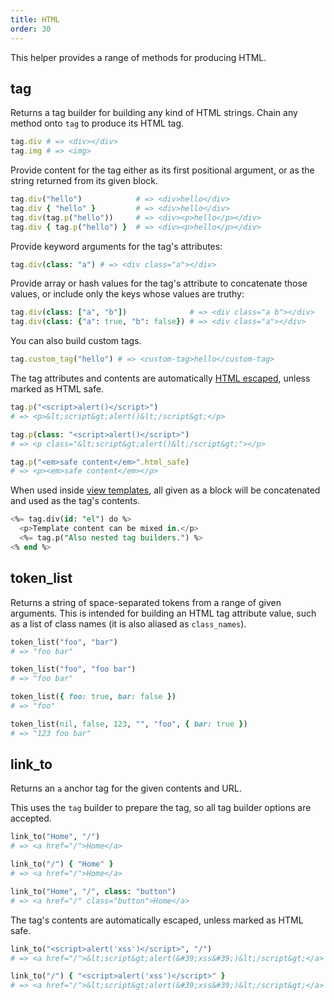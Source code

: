 ```yaml
---
title: HTML
order: 30
---
```


This helper provides a range of methods for producing HTML.

## tag

Returns a tag builder for building any kind of HTML strings. Chain any method onto `tag` to produce its HTML tag.

```ruby
tag.div # => <div></div>
tag.img # => <img>
```

Provide content for the tag either as its first positional argument, or as the string returned from its given block.

```ruby
tag.div("hello")            # => <div>hello</div>
tag.div { "hello" }         # => <div>hello</div>
tag.div(tag.p("hello"))     # => <div><p>hello</p></div>
tag.div { tag.p("hello") }  # => <div><p>hello</p></div>
```

Provide keyword arguments for the tag's attributes:

```ruby
tag.div(class: "a") # => <div class="a"></div>
```

Provide array or hash values for the tag's attribute to concatenate those values, or include only the keys whose values are truthy:

```ruby
tag.div(class: ["a", "b"])              # => <div class="a b"></div>
tag.div(class: {"a": true, "b": false}) # => <div class="a"></div>
```

You can also build custom tags.

```ruby
tag.custom_tag("hello") # => <custom-tag>hello</custom-tag>
```

The tag attributes and contents are automatically [HTML escaped](/v2.1/helpers/string-escaping), unless marked as HTML safe.

```ruby
tag.p("<script>alert()</script>")
# => <p>&lt;script&gt;alert()&lt;/script&gt;</p>

tag.p(class: "<script>alert()</script>")
# => <p class="&lt;script&gt;alert()&lt;/script&gt;"></p>

tag.p("<em>safe content</em>".html_safe)
# => <p><em>safe content</em></p>
```

When used inside [view templates](/v2.1/views/templates-and-partials), all given as a block will be concatenated and used as the tag's contents.

```sql
<%= tag.div(id: "el") do %>
  <p>Template content can be mixed in.</p>
  <%= tag.p("Also nested tag builders.") %>
<% end %>
```

## token_list

Returns a string of space-separated tokens from a range of given arguments. This is intended for building an HTML tag attribute value, such as a list of class names (it is also aliased as `class_names`).

```ruby
token_list("foo", "bar")
# => "foo bar"

token_list("foo", "foo bar")
# => "foo bar"

token_list({ foo: true, bar: false })
# => "foo"

token_list(nil, false, 123, "", "foo", { bar: true })
# => "123 foo bar"
```

## link_to

Returns an `a` anchor tag for the given contents and URL.

This uses the `tag` builder to prepare the tag, so all tag builder options are accepted.

```ruby
link_to("Home", "/")
# => <a href="/">Home</a>

link_to("/") { "Home" }
# => <a href="/">Home</a>

link_to("Home", "/", class: "button")
# => <a href="/" class="button">Home</a>
```

The tag's contents are automatically escaped, unless marked as HTML safe.

```ruby
link_to("<script>alert('xss')</script>", "/")
# => <a href="/">&lt;script&gt;alert(&#39;xss&#39;)&lt;/script&gt;</a>

link_to("/") { "<script>alert('xss')</script>" }
# => <a href="/">&lt;script&gt;alert(&#39;xss&#39;)&lt;/script&gt;</a>
```
